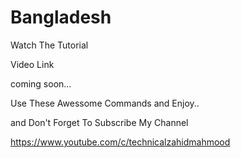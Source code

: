 # Bangladesh

Watch The Tutorial

Video Link

coming soon...

Use These Awessome Commands and Enjoy..

and Don't Forget To Subscribe My Channel

https://www.youtube.com/c/technicalzahidmahmood
